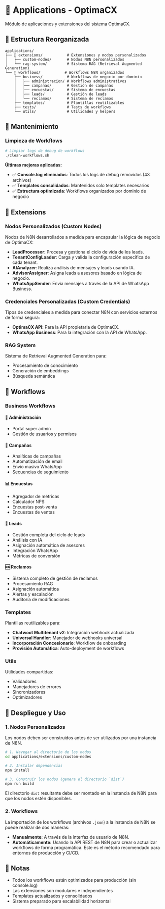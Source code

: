 # 🚀 Applications - OptimaCX

Módulo de aplicaciones y extensiones del sistema OptimaCX.

## 📁 Estructura Reorganizada

```
applications/
├── 🔧 extensions/           # Extensiones y nodos personalizados
│   ├── custom-nodes/       # Nodos N8N personalizados
│   └── rag-system/         # Sistema RAG (Retrieval Augmented Generation)
└── 🔄 workflows/           # Workflows N8N organizados
    ├── business/           # Workflows de negocio por dominio
    │   ├── administracion/ # Workflows administrativos
    │   ├── campañas/       # Gestión de campañas
    │   ├── encuestas/      # Sistema de encuestas
    │   ├── leads/          # Gestión de leads
    │   └── reclamos/       # Sistema de reclamos
    ├── templates/          # Plantillas reutilizables
    ├── tests/              # Tests de workflows
    └── utils/              # Utilidades y helpers
```

## 🧹 Mantenimiento

### Limpieza de Workflows
```bash
# Limpiar logs de debug de workflows
./clean-workflows.sh
```

**Últimas mejoras aplicadas:**
- ✅ **Console.log eliminados**: Todos los logs de debug removidos (43 archivos)
- ✅ **Templates consolidados**: Mantenidos solo templates necesarios
- ✅ **Estructura optimizada**: Workflows organizados por dominio de negocio

## 🔧 Extensions

### Nodos Personalizados (Custom Nodes)
Nodos de N8N desarrollados a medida para encapsular la lógica de negocio de OptimaCX:
- **LeadProcessor**: Procesa y gestiona el ciclo de vida de los leads.
- **TenantConfigLoader**: Carga y valida la configuración específica de cada tenant.
- **AIAnalyzer**: Realiza análisis de mensajes y leads usando IA.
- **AdvisorAssigner**: Asigna leads a asesores basado en lógica de negocio.
- **WhatsAppSender**: Envía mensajes a través de la API de WhatsApp Business.

### Credenciales Personalizadas (Custom Credentials)
Tipos de credenciales a medida para conectar N8N con servicios externos de forma segura:
- **OptimaCX API**: Para la API propietaria de OptimaCX.
- **WhatsApp Business**: Para la integración con la API de WhatsApp.

### RAG System
Sistema de Retrieval Augmented Generation para:
- Procesamiento de conocimiento
- Generación de embeddings
- Búsqueda semántica

## 🔄 Workflows

### Business Workflows

#### 👥 **Administración**
- Portal super admin
- Gestión de usuarios y permisos

#### 📢 **Campañas**
- Analíticas de campañas
- Automatización de email
- Envío masivo WhatsApp
- Secuencias de seguimiento

#### 📊 **Encuestas**
- Agregador de métricas
- Calculador NPS
- Encuestas post-venta
- Encuestas de ventas

#### 🎯 **Leads**
- Gestión completa del ciclo de leads
- Análisis con IA
- Asignación automática de asesores
- Integración WhatsApp
- Métricas de conversión

#### 🆘 **Reclamos**
- Sistema completo de gestión de reclamos
- Procesamiento RAG
- Asignación automática
- Alertas y escalación
- Auditoría de modificaciones

### Templates
Plantillas reutilizables para:
- **Chatwoot Multitenant v2**: Integración webhook actualizada
- **Universal Handler**: Manejador de webhooks universal
- **Incorporación Concesionario**: Workflow de onboarding
- **Provisión Automática**: Auto-deployment de workflows

### Utils
Utilidades compartidas:
- Validadores
- Manejadores de errores
- Sincronizadores
- Optimizadores

## 🚀 Despliegue y Uso

### 1. Nodos Personalizados
Los nodos deben ser construidos antes de ser utilizados por una instancia de N8N.

```bash
# 1. Navegar al directorio de los nodos
cd applications/extensions/custom-nodes

# 2. Instalar dependencias
npm install

# 3. Construir los nodos (genera el directorio `dist`)
npm run build
```
El directorio `dist` resultante debe ser montado en la instancia de N8N para que los nodos estén disponibles.

### 2. Workflows
La importación de los workflows (archivos `.json`) a la instancia de N8N se puede realizar de dos maneras:
- **Manualmente:** A través de la interfaz de usuario de N8N.
- **Automáticamente:** Usando la API REST de N8N para crear o actualizar workflows de forma programática. Este es el método recomendado para entornos de producción y CI/CD.


## 📝 Notas

- Todos los workflows están optimizados para producción (sin console.log)
- Las extensiones son modulares e independientes
- Templates actualizados y consolidados
- Sistema preparado para escalabilidad horizontal
